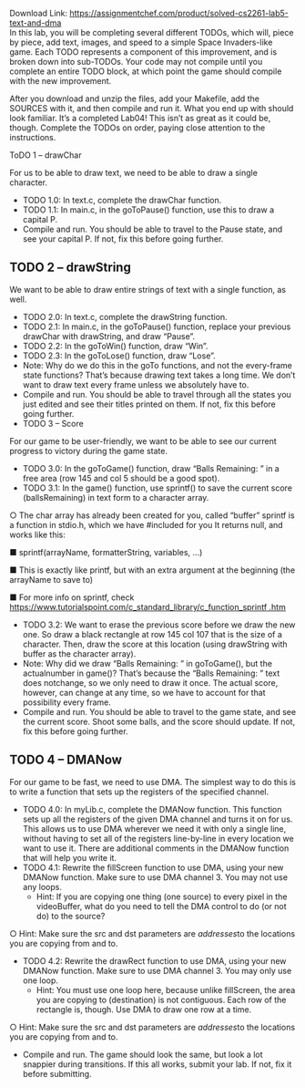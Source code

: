 Download Link: https://assignmentchef.com/product/solved-cs2261-lab5-text-and-dma
<br>
In this lab, you will be completing several different TODOs, which will, piece by piece, add text, images, and speed to a simple Space Invaders-like game. Each TODO represents a component of this improvement, and is broken down into sub-TODOs. Your code may not compile until you complete an entire TODO block, at which point the game should compile with the new improvement.

After you download and unzip the files, add your Makefile, add the SOURCES with it, and then compile and run it. What you end up with should look familiar. It’s a completed Lab04! This isn’t as great as it could be, though. Complete the TODOs on order, paying close attention to the instructions.

ToDO 1 – drawChar

For us to be able to draw text, we need to be able to draw a single character.

<ul>

 <li>TODO 1.0: In text.c, complete the drawChar function.</li>

 <li>TODO 1.1: In main.c, in the goToPause() function, use this to draw a capital P.</li>

 <li>Compile and run. You should be able to travel to the Pause state, and see your capital P. If not, fix this before going further.</li>

</ul>

<h2>TODO 2 – drawString</h2>

We want to be able to draw entire strings of text with a single function, as well.

<ul>

 <li>TODO 2.0: In text.c, complete the drawString function.</li>

 <li>TODO 2.1: In main.c, in the goToPause() function, replace your previous drawChar with drawString, and draw “Pause”.</li>

 <li>TODO 2.2: In the goToWin() function, draw “Win”.</li>

 <li>TODO 2.3: In the goToLose() function, draw “Lose”.</li>

 <li>Note: Why do we do this in the goTo functions, and not the every-frame state functions? That’s because drawing text takes a long time. We don’t want to draw text every frame unless we absolutely have to.</li>

 <li>Compile and run. You should be able to travel through all the states you just edited and see their titles printed on them. If not, fix this before going further.</li>

 <li>TODO 3 – Score</li>

</ul>

For our game to be user-friendly, we want to be able to see our current progress to victory during the game state.

<ul>

 <li>TODO 3.0: In the goToGame() function, draw “Balls Remaining: ” in a free area (row 145 and col 5 should be a good spot).</li>

 <li>TODO 3.1: In the game() function, use sprintf() to save the current score (ballsRemaining) in text form to a character array.</li>

</ul>

○    The char array has already been created for you, called “buffer” sprintf is a function in stdio.h, which we have #included for you It returns null, and works like this:

■    sprintf(arrayName, formatterString, variables, …)

■    This is exactly like printf, but with an extra argument at the beginning (the arrayName to save to)

■    For more info on sprintf, check <u><a href="https://www.tutorialspoint.com/c_standard_library/c_function_sprintf.htm">https://www.tutorialspoint.com/c_standard_library/c_function_sprintf </a><a href="https://www.tutorialspoint.com/c_standard_library/c_function_sprintf.htm">.htm</a></u>

<ul>

 <li>TODO 3.2: We want to erase the previous score before we draw the new one. So draw a black rectangle at row 145 col 107 that is the size of a character. Then, draw the score at this location (using drawString with buffer as the character array).</li>

 <li>Note: Why did we draw “Balls Remaining: ” in goToGame(), but the actualnumber in game()? That’s because the “Balls Remaining: ” text does notchange, so we only need to draw it once. The actual score, however, can change at any time, so we have to account for that possibility every frame.</li>

 <li>Compile and run. You should be able to travel to the game state, and see the current score. Shoot some balls, and the score should update. If not, fix this before going further.</li>

</ul>




<h2>TODO 4 – DMANow</h2>

For our game to be fast, we need to use DMA. The simplest way to do this is to write a function that sets up the registers of the specified channel.

<ul>

 <li>TODO 4.0: In myLib.c, complete the DMANow function. This function sets up all the registers of the given DMA channel and turns it on for us. This allows us to use DMA wherever we need it with only a single line, without having to set all of the registers line-by-line in every location we want to use it. There are additional comments in the DMANow function that will help you write it.</li>

 <li>TODO 4.1: Rewrite the fillScreen function to use DMA, using your new DMANow function. Make sure to use DMA channel 3. You may not use any loops.

  <ul>

   <li>Hint: If you are copying one thing (one source) to every pixel in the videoBuffer, what do you need to tell the DMA control to do (or not do) to the source?</li>

  </ul></li>

</ul>

○    Hint: Make sure the src and dst parameters are ​<em>addresses </em>​to the locations you are copying from and to.

<ul>

 <li>TODO 4.2: Rewrite the drawRect function to use DMA, using your new DMANow function. Make sure to use DMA channel 3. You may only use one loop.

  <ul>

   <li>Hint: You must use one loop here, because unlike fillScreen, the area you are copying to (destination) is not contiguous. Each row of the rectangle is, though. Use DMA to draw one row at a time.</li>

  </ul></li>

</ul>

○    Hint: Make sure the src and dst parameters are ​<em>addresses </em>​to the locations you are copying from and to.

<ul>

 <li>Compile and run. The game should look the same, but look a lot snappier during transitions. If this all works, submit your lab. If not, fix it before submitting.</li>

</ul>